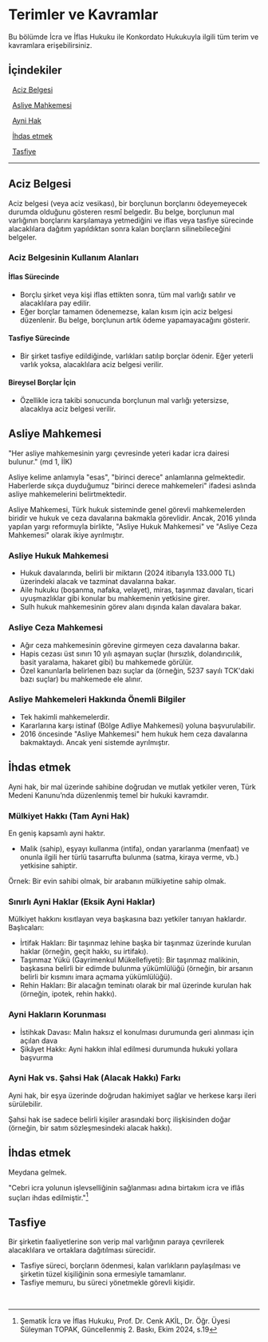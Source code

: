 # Terimler ve Kavramlar

Bu bölümde İcra ve İflas Hukuku ile Konkordato Hukukuyla ilgili tüm terim ve kavramlara erişebilirsiniz.

## İçindekiler

&nbsp;&nbsp;[Aciz Belgesi](#aciz-belgesi)

&nbsp;&nbsp;[Asliye Mahkemesi](#asliye-mahkemesi)

&nbsp;&nbsp;[Ayni Hak](#ayni-hak)

&nbsp;&nbsp;[İhdas etmek](#ihdas-etmek)

&nbsp;&nbsp;[Tasfiye](#tasfiye)

---

<a id="aciz-belgesi"></a>
## Aciz Belgesi

Aciz belgesi (veya aciz vesikası), bir borçlunun borçlarını ödeyemeyecek durumda olduğunu gösteren resmî belgedir. Bu belge, borçlunun mal varlığının borçlarını karşılamaya yetmediğini ve iflas veya tasfiye sürecinde alacaklılara dağıtım yapıldıktan sonra kalan borçların silinebileceğini belgeler.

### Aciz Belgesinin Kullanım Alanları

#### İflas Sürecinde

* Borçlu şirket veya kişi iflas ettikten sonra, tüm mal varlığı satılır ve alacaklılara pay edilir.
* Eğer borçlar tamamen ödenemezse, kalan kısım için aciz belgesi düzenlenir. Bu belge, borçlunun artık ödeme yapamayacağını gösterir.

#### Tasfiye Sürecinde

* Bir şirket tasfiye edildiğinde, varlıkları satılıp borçlar ödenir. Eğer yeterli varlık yoksa, alacaklılara aciz belgesi verilir.

#### Bireysel Borçlar İçin

* Özellikle icra takibi sonucunda borçlunun mal varlığı yetersizse, alacaklıya aciz belgesi verilir.

<a id="asliye-mahkemesi"></a>
## Asliye Mahkemesi

"Her asliye mahkemesinin yargı çevresinde yeteri kadar icra dairesi bulunur." (md 1, İİK)

Asliye kelime anlamıyla "esas", "birinci derece" anlamlarına gelmektedir. Haberlerde sıkça duyduğumuz "birinci derece mahkemeleri" ifadesi aslında asliye mahkemelerini belirtmektedir.

Asliye Mahkemesi, Türk hukuk sisteminde genel görevli mahkemelerden biridir ve hukuk ve ceza davalarına bakmakla görevlidir. Ancak, 2016 yılında yapılan yargı reformuyla birlikte, "Asliye Hukuk Mahkemesi" ve "Asliye Ceza Mahkemesi" olarak ikiye ayrılmıştır.

### Asliye Hukuk Mahkemesi

* Hukuk davalarında, belirli bir miktarın (2024 itibarıyla 133.000 TL) üzerindeki alacak ve tazminat davalarına bakar.
* Aile hukuku (boşanma, nafaka, velayet), miras, taşınmaz davaları, ticari uyuşmazlıklar gibi konular bu mahkemenin yetkisine girer.
* Sulh hukuk mahkemesinin görev alanı dışında kalan davalara bakar.

### Asliye Ceza Mahkemesi

* Ağır ceza mahkemesinin görevine girmeyen ceza davalarına bakar.
* Hapis cezası üst sınırı 10 yılı aşmayan suçlar (hırsızlık, dolandırıcılık, basit yaralama, hakaret gibi) bu mahkemede görülür.
* Özel kanunlarla belirlenen bazı suçlar da (örneğin, 5237 sayılı TCK'daki bazı suçlar) bu mahkemede ele alınır.

### Asliye Mahkemeleri Hakkında Önemli Bilgiler

* Tek hakimli mahkemelerdir.
* Kararlarına karşı istinaf (Bölge Adliye Mahkemesi) yoluna başvurulabilir.
* 2016 öncesinde "Asliye Mahkemesi" hem hukuk hem ceza davalarına bakmaktaydı. Ancak yeni sistemde ayrılmıştır.

<a id="ayni-hak"></a>
## İhdas etmek

Ayni hak, bir mal üzerinde sahibine doğrudan ve mutlak yetkiler veren, Türk Medeni Kanunu’nda düzenlenmiş temel bir hukuki kavramdır.

### Mülkiyet Hakkı (Tam Ayni Hak)
En geniş kapsamlı ayni haktır.

* Malik (sahip), eşyayı kullanma (intifa), ondan yararlanma (menfaat) ve onunla ilgili her türlü tasarrufta bulunma (satma, kiraya verme, vb.) yetkisine sahiptir.

Örnek: Bir evin sahibi olmak, bir arabanın mülkiyetine sahip olmak.

### Sınırlı Ayni Haklar (Eksik Ayni Haklar)
Mülkiyet hakkını kısıtlayan veya başkasına bazı yetkiler tanıyan haklardır. Başlıcaları:

* İrtifak Hakları: Bir taşınmaz lehine başka bir taşınmaz üzerinde kurulan haklar (örneğin, geçit hakkı, su irtifakı).
* Taşınmaz Yükü (Gayrimenkul Mükellefiyeti): Bir taşınmaz malikinin, başkasına belirli bir edimde bulunma yükümlülüğü (örneğin, bir arsanın belirli bir kısmını imara açmama yükümlülüğü).
* Rehin Hakları: Bir alacağın teminatı olarak bir mal üzerinde kurulan hak (örneğin, ipotek, rehin hakkı).

### Ayni Hakların Korunması

* İstihkak Davası: Malın haksız el konulması durumunda geri alınması için açılan dava
* Şikâyet Hakkı: Ayni hakkın ihlal edilmesi durumunda hukuki yollara başvurma

### Ayni Hak vs. Şahsi Hak (Alacak Hakkı) Farkı

Ayni hak, bir eşya üzerinde doğrudan hakimiyet sağlar ve herkese karşı ileri sürülebilir.

Şahsi hak ise sadece belirli kişiler arasındaki borç ilişkisinden doğar (örneğin, bir satım sözleşmesindeki alacak hakkı).

<a id="ihdas-etmek"></a>
## İhdas etmek

Meydana gelmek.

"Cebri icra yolunun işlevselliğinin sağlanması adına birtakım icra ve iflâs suçları ihdas edilmiştir."[^1]

<a id="tasfiye"></a>
## Tasfiye

Bir şirketin faaliyetlerine son verip mal varlığının paraya çevrilerek alacaklılara ve ortaklara dağıtılması sürecidir.

* Tasfiye süreci, borçların ödenmesi, kalan varlıkların paylaşılması ve şirketin tüzel kişiliğinin sona ermesiyle tamamlanır.
* Tasfiye memuru, bu süreci yönetmekle görevli kişidir.

<br>

[^1]: Şematik İcra ve İflas Hukuku, Prof. Dr. Cenk AKİL, Dr. Öğr. Üyesi Süleyman TOPAK, Güncellenmiş 2. Baskı, Ekim 2024, s.19



